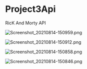 # Project3Api

RicK And Morty API

![Screenshot_20210814-150959.png](https://user-images.githubusercontent.com/60360836/129466569-5c15c3d6-f6ec-4828-8ad9-ff2291bdf87a.png)

![Screenshot_20210814-150912.png](https://user-images.githubusercontent.com/60360836/129466572-fe803ebf-8027-45bd-a52c-bfe142e98872.png)

![Screenshot_20210814-150858.png](https://user-images.githubusercontent.com/60360836/129466577-4a526077-7792-430c-8306-2c9c4ca12ce6.png)

![Screenshot_20210814-150846.png](https://user-images.githubusercontent.com/60360836/129466580-e2142e7c-246a-408f-8d3d-714e4cfdc254.png)
